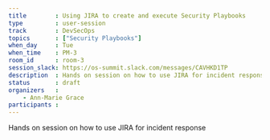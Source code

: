```yaml
---
title        : Using JIRA to create and execute Security Playbooks
type         : user-session
track        : DevSecOps
topics       : ["Security Playbooks"]
when_day     : Tue
when_time    : PM-3
room_id      : room-3
session_slack: https://os-summit.slack.com/messages/CAVHKD1TP
description  : Hands on session on how to use JIRA for incident response
status       : draft
organizers   :
    - Ann-Marie Grace
participants :
---
```


Hands on session on how to use JIRA for incident response
